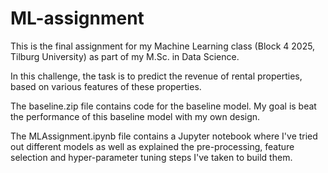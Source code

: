 # ML-assignment
 This is the final assignment for my Machine Learning class (Block 4 2025, Tilburg University) as part of my M.Sc. in Data Science.

 In this challenge, the task is to predict the revenue of rental properties, based on various features of these properties. 

 The baseline.zip file contains code for the baseline model. My goal is beat the performance of this baseline model with my own design.

 The MLAssignment.ipynb file contains a Jupyter notebook where I've tried out different models as well as explained the pre-processing, feature selection and hyper-parameter tuning steps I've taken to build them.

